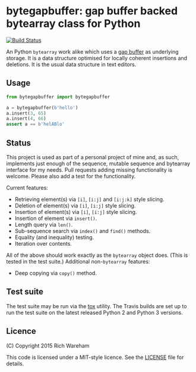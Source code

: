 # bytegapbuffer: gap buffer backed bytearray class for Python

[![Build
Status](https://travis-ci.org/rjw57/bytegapbuffer.svg?branch=master)](https://travis-ci.org/rjw57/bytegapbuffer)

An Python ``bytearray`` work alike which uses a
[gap buffer](https://en.wikipedia.org/wiki/Gap_buffer) as underlying storage.
It is a data structure optimised for locally coherent insertions and deletions.
It is the usual data structure in text editors.

## Usage

```python
from bytegapbuffer import bytegapbuffer

a = bytegapbuffer(b'hello')
a.insert(3, 65)
a.insert(4, 66)
assert a == b'helABlo'
```

## Status

This project is used as part of a personal project of mine and, as such,
implements just enough of the sequence, mutable sequence and bytearray interface
for my needs. Pull requests adding missing functionality is welcome. Please also
add a test for the functionality.

Current features:

* Retrieving element(s) via ``[i]``, ``[i:j]`` and ``[i:j:k]`` style slicing.
* Deletion of element(s) via ``[i]``, ``[i:j]`` style slicing.
* Insertion of element(s) via ``[i]``, ``[i:j]`` style slicing.
* Insertion of element via ``insert()``.
* Length query via ``len()``.
* Sub-sequence search via ``index()`` and ``find()`` methods.
* Equality (and inequality) testing.
* Iteration over contents.

All of the above should work exactly as the ``bytearray`` object does. (This is
tested in the test suite.) Additional non-``bytearray`` features:

* Deep copying via ``copy()`` method.

## Test suite

The test suite may be run via the [tox](https://tox.readthedocs.org/) utility.
The Travis builds are set up to run the test suite on the latest released Python
2 and Python 3 versions.

## Licence

(C) Copyright 2015 Rich Wareham

This code is licensed under a MIT-style licence. See the [LICENSE](LICENSE.txt)
file for details.
